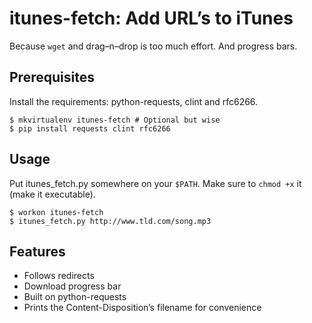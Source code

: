 itunes-fetch: Add URL’s to iTunes
=================================

Because `wget` and drag–n–drop is too much effort. And progress bars.

Prerequisites
-------------

Install the requirements: python-requests, clint and rfc6266.

    $ mkvirtualenv itunes-fetch # Optional but wise
    $ pip install requests clint rfc6266

Usage
-----

Put itunes_fetch.py somewhere on your `$PATH`. Make sure to `chmod +x` it (make
it executable).

    $ workon itunes-fetch
    $ itunes_fetch.py http://www.tld.com/song.mp3

Features
--------

  + Follows redirects
  + Download progress bar
  + Built on python-requests
  + Prints the Content-Disposition’s filename for convenience
